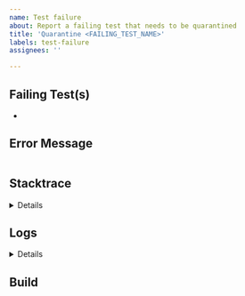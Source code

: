 ```yaml
---
name: Test failure
about: Report a failing test that needs to be quarantined
title: 'Quarantine <FAILING_TEST_NAME>'
labels: test-failure
assignees: ''

---
```


<!--
Note this issue template is specifically for failing tests within the dotnet/aspnetcore repo.
-->

## Failing Test(s)

<!--
Provide the fully qualified name(s) of the failing tests.
-->

-

## Error Message

<!--
Provide the error message associated with the test failure, if applicable.
-->

```text

```

## Stacktrace

<details>
<!--
Provide the stack trace associated with the test failure, if applicable.
-->

```text

```
</details>


## Logs

<details>
<!--
If this is a Helix test failure, include the text of the .log artifact from the failing test.
-->

```text

```
</details>

## Build

<!--
Provide a link to the build where the test failure occurred.
-->
